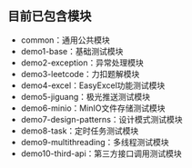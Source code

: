 ## 目前已包含模块

- common：通用公共模块
- demo1-base：基础测试模块
- demo2-exception：异常处理模块
- demo3-leetcode：力扣题解模块
- demo4-excel：EasyExcel功能测试模块
- demo5-jiguang：极光推送测试模块
- demo6-minio：MinIO文件存储测试模块
- demo7-design-patterns：设计模式测试模块
- demo8-task：定时任务测试模块
- demo9-multithreading：多线程测试模块
- demo10-third-api：第三方接口调用测试模块
